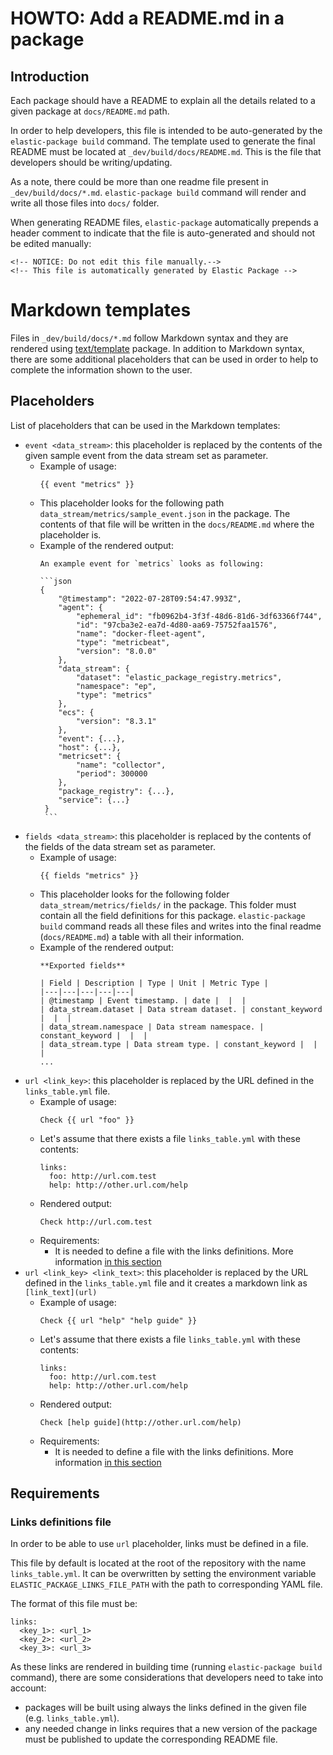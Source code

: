 # HOWTO: Add a README.md in a package

## Introduction

Each package should have a README to explain all the details related to a given package at `docs/README.md` path.

In order to help developers, this file is intended to be auto-generated by the `elastic-package build` command.
The template used to generate the final README must be located at `_dev/build/docs/README.md`.
This is the file that developers should be writing/updating.

As a note, there could be more than one readme file present in `_dev/build/docs/*.md`.
`elastic-package build` command will render and write all those files into `docs/` folder.

When generating README files, `elastic-package` automatically prepends a header comment to indicate that the file
is auto-generated and should not be edited manually:
```
<!-- NOTICE: Do not edit this file manually.-->
<!-- This file is automatically generated by Elastic Package -->
```

# Markdown templates

Files in `_dev/build/docs/*.md` follow Markdown syntax and they are rendered using [text/template](https://pkg.go.dev/text/template) package.
In addition to Markdown syntax, there are some additional placeholders that can be used in order to help
to complete the information shown to the user.


## Placeholders

List of placeholders that can be used in the Markdown templates:

- `event <data_stream>`: this placeholder is replaced by the contents of the given sample event from the data stream set as parameter.
    - Example of usage:
      ```
      {{ event "metrics" }}
      ```
    - This placeholder looks for the following path `data_stream/metrics/sample_event.json` in the package.
      The contents of that file will be written in the `docs/README.md` where the placeholder is.
    - Example of the rendered output:
      ````
      An example event for `metrics` looks as following:

      ```json
      {
          "@timestamp": "2022-07-28T09:54:47.993Z",
          "agent": {
              "ephemeral_id": "fb0962b4-3f3f-48d6-81d6-3df63366f744",
              "id": "97cba3e2-ea7d-4d80-aa69-75752faa1576",
              "name": "docker-fleet-agent",
              "type": "metricbeat",
              "version": "8.0.0"
          },
          "data_stream": {
              "dataset": "elastic_package_registry.metrics",
              "namespace": "ep",
              "type": "metrics"
          },
          "ecs": {
              "version": "8.3.1"
          },
          "event": {...},
          "host": {...},
          "metricset": {
              "name": "collector",
              "period": 300000
          },
          "package_registry": {...},
          "service": {...}
       }
       ```
       ````
- `fields <data_stream>`: this placeholder is replaced by the contents of the fields of the data stream set as parameter.
    - Example of usage:
      ```
      {{ fields "metrics" }}
      ```
    - This placeholder looks for the following folder `data_stream/metrics/fields/` in the package.
      This folder must contain all the field definitions for this package. `elastic-package build` command reads
      all these files and writes into the final readme (`docs/README.md`) a table with all their information.
    - Example of the rendered output:
      ```
      **Exported fields**

      | Field | Description | Type | Unit | Metric Type |
      |---|---|---|---|---|
      | @timestamp | Event timestamp. | date |  |  |
      | data_stream.dataset | Data stream dataset. | constant_keyword |  |  |
      | data_stream.namespace | Data stream namespace. | constant_keyword |  |  |
      | data_stream.type | Data stream type. | constant_keyword |  |  |
      ...
      ```
- `url <link_key>`: this placeholder is replaced by the URL defined in the `links_table.yml` file.
    - Example of usage:
      ```
      Check {{ url "foo" }}
      ```
    - Let's assume that there exists a file `links_table.yml` with these contents:
      ```
      links:
        foo: http://url.com.test
        help: http://other.url.com/help
      ```
    - Rendered output:
      ```
      Check http://url.com.test
      ```
    - Requirements:
        - It is needed to define a file with the links definitions. More information [in this section](#requirements)
- `url <link_key> <link_text>`: this placeholder is replaced by the URL defined in the `links_table.yml` file and it creates a
  markdown link as `[link_text](url)`
    - Example of usage:
      ```
      Check {{ url "help" "help guide" }}
      ```
    - Let's assume that there exists a file `links_table.yml` with these contents:
      ```
      links:
        foo: http://url.com.test
        help: http://other.url.com/help
      ```
    - Rendered output:
      ```
      Check [help guide](http://other.url.com/help)
      ```
    - Requirements:
        - It is needed to define a file with the links definitions. More information [in this section](#requirements)

## Requirements

### Links definitions file

In order to be able to use `url` placeholder, links must be defined in a file.

This file by default is located at the root of the repository with the name `links_table.yml`.
It can be overwritten by setting the environment variable `ELASTIC_PACKAGE_LINKS_FILE_PATH` with
the path to corresponding YAML file.

The format of this file must be:
```
links:
  <key_1>: <url_1>
  <key_2>: <url_2>
  <key_3>: <url_3>
```

As these links are rendered in building time (running `elastic-package build` command), there are some
considerations that developers need to take into account:
- packages will be built using always the links defined in the given file (e.g. `links_table.yml`).
- any needed change in links requires that a new version of the package must be published to update the
  corresponding README file.
